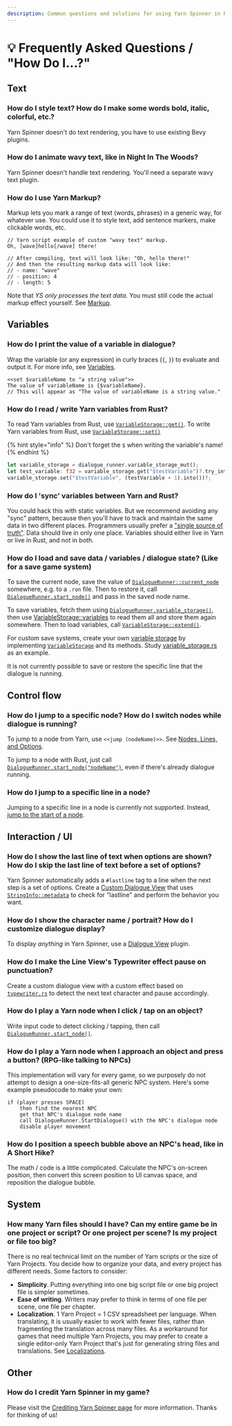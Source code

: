 ```yaml
---
description: Common questions and solutions for using Yarn Spinner in Rust using Bevy.
---
```


# 💡 Frequently Asked Questions / "How Do I...?"

## Text

### How do I style text? How do I make some words bold, italic, colorful, etc.?

Yarn Spinner doesn't do text rendering, you have to use existing Bevy plugins.

### How do I animate wavy text, like in Night In The Woods?

Yarn Spinner doesn't handle text rendering. You'll need a separate wavy text plugin.

### How do I use Yarn Markup?

Markup lets you mark a range of text (words, phrases) in a generic way, for whatever use. You could use it to style text, add sentence markers, make clickable words, etc.

```
// Yarn script example of custom "wavy text" markup.
Oh, [wave]hello[/wave] there!

// After compiling, text will look like: "Oh, hello there!"
// And then the resulting markup data will look like:
// - name: "wave"
// - position: 4
// - length: 5
```

Note that _YS only processes the text data_. You must still code the actual markup effect yourself. See [Markup](../../write-yarn-scripts/editing-with-vs-code/markup.md).

## Variables

### How do I print the value of a variable in dialogue?

Wrap the variable (or any expression) in curly braces (`{`, `}`) to evaluate and output it. For more info, see [Variables](../../write-yarn-scripts/scripting-fundamentals/logic-and-variables/).

```
<<set $variableName to "a string value">>
The value of variableName is {$variableName}.
// This will appear as "The value of variableName is a string value."
```

### How do I read / write Yarn variables from Rust?

To read Yarn variables from Rust, use [`VariableStorage::get()`](https://docs.rs/yarnspinner/latest/yarnspinner/prelude/trait.VariableStorage.html#tymethod.get). To write Yarn variables from Rust, use [`VariableStorage::set()`](https://docs.rs/yarnspinner/latest/yarnspinner/prelude/trait.VariableStorage.html#tymethod.set)

{% hint style="info" %}
Don't forget the `$` when writing the variable's name!
{% endhint %}

```rust
let variable_storage = dialogue_runner.variable_storage_mut(); 
let test_variable: f32 = variable_storage.get("$testVariable")?.try_into()?;
variable_storage.set("$testVariable", (testVariable + 1).into())?;
```

### How do I 'sync' variables between Yarn and Rust?

You could hack this with static variables. But we recommend avoiding any "sync" pattern, because then you'll have to track and maintain the same data in two different places. Programmers usually prefer a ["single source of truth"](https://en.wikipedia.org/wiki/Single_source_of_truth). Data should live in only one place. Variables should either live in Yarn or live in Rust, and not in both.

### How do I load and save data / variables / dialogue state? (Like for a save game system)

To save the current node, save the value of [`DialogueRunner::current_node`](https://docs.rs/bevy_yarnspinner/latest/bevy_yarnspinner/prelude/struct.DialogueRunner.html#method.current_node) somewhere, e.g. to a `.ron` file. Then to restore it, call [`DialogueRunner.start_node()`](https://docs.rs/bevy_yarnspinner/latest/bevy_yarnspinner/prelude/struct.DialogueRunner.html#method.start_node) and pass in the saved node name.

To save variables, fetch them using [`DialogueRunner.variable_storage()`](https://docs.rs/bevy_yarnspinner/latest/bevy_yarnspinner/prelude/struct.DialogueRunner.html#method.variable_storage), then use [VariableStorage::variables](https://docs.rs/bevy_yarnspinner/latest/bevy_yarnspinner/prelude/trait.VariableStorage.html#tymethod.variables) to read them all and store them again somewhere. Then to load variables, call [`VariableStorage::extend()`](https://docs.rs/bevy_yarnspinner/latest/bevy_yarnspinner/prelude/trait.VariableStorage.html#tymethod.extend).

For custom save systems, create your own [variable storage](components/variable-storage.md) by implementing [`VariableStorage`](https://docs.rs/bevy_yarnspinner/latest/bevy_yarnspinner/prelude/trait.VariableStorage.html) and its methods. Study [variable\_storage.rs](https://github.com/YarnSpinnerTool/YarnSpinner-Rust/blob/main/crates/runtime/src/variable_storage.rs) as an example.

It is not currently possible to save or restore the specific line that the dialogue is running.

## Control flow

### How do I jump to a specific node? How do I switch nodes while dialogue is running?

To jump to a node from Yarn, use `<<jump (nodeName)>>`. See [Nodes, Lines, and Options](../../write-yarn-scripts/scripting-fundamentals/lines-nodes-and-options.md).

To jump to a node with Rust, just call [`DialogueRunner.start_node("nodeName")`](https://docs.rs/bevy_yarnspinner/latest/bevy_yarnspinner/prelude/struct.DialogueRunner.html#method.start_node), even if there's already dialogue running.

### How do I jump to a specific line in a node?

Jumping to a specific line in a node is currently not supported. Instead, [jump to the start of a node](faq.md#how-do-i-jump-to-a-specific-node-how-do-i-switch-nodes-while-dialogue-is-running).

## Interaction / UI

### How do I show the last line of text when options are shown? How do I skip the last line of text before a set of options?

Yarn Spinner automatically adds a `#lastline` tag to a line when the next step is a set of options. Create a [Custom Dialogue View](components/dialogue-views.md) that uses [`StringInfo::metadata`](https://docs.rs/yarnspinner/latest/yarnspinner/prelude/struct.StringInfo.html#structfield.metadata) to check for "lastline" and perform the behavior you want.

### How do I show the character name / portrait? How do I customize dialogue display?

To display _anything_ in Yarn Spinner, use a [Dialogue View](components/dialogue-views.md) plugin.

### How do I make the Line View's Typewriter effect pause on punctuation?

Create a custom dialogue view with a custom effect based on [`typewriter.rs`](https://github.com/YarnSpinnerTool/YarnSpinner-Rust/blob/main/crates/example_dialogue_view/src/typewriter.rs) to detect the next text character and pause accordingly.

### How do I play a Yarn node when I click / tap on an object?

Write input code to detect clicking / tapping, then call [`DialogueRunner.start_node()`](https://docs.rs/bevy_yarnspinner/latest/bevy_yarnspinner/prelude/struct.DialogueRunner.html#method.start_node).

### How do I play a Yarn node when I approach an object and press a button? (RPG-like talking to NPCs)

This implementation will vary for every game, so we purposely do not attempt to design a one-size-fits-all generic NPC system. Here's some example pseudocode to make your own:

```
if (player presses SPACE)
    then find the nearest NPC
    get that NPC's dialogue node name
    call DialogueRunner.StartDialogue() with the NPC's dialogue node
    disable player movement
```

### How do I position a speech bubble above an NPC's head, like in A Short Hike?

The math / code is a little complicated. Calculate the NPC's on-screen position, then convert this screen position to UI canvas space, and reposition the dialogue bubble.

## System

### How many Yarn files should I have? Can my entire game be in one project or script? Or one project per scene? Is my project or file too big?

There is no real technical limit on the number of Yarn scripts or the size of Yarn Projects. You decide how to organize your data, and every project has different needs. Some factors to consider:

* **Simplicity**. Putting everything into one big script file or one big project file is simpler sometimes.
* **Ease of writing**. Writers may prefer to think in terms of one file per scene, one file per chapter.
* **Localization**. 1 Yarn Project = 1 CSV spreadsheet per language. When translating, it is usually easier to work with fewer files, rather than fragmenting the translation across many files. As a workaround for games that need multiple Yarn Projects, you may prefer to create a single editor-only Yarn Project that's just for generating string files and translations. See [Localizations](localisation.md).

## Other

### How do I credit Yarn Spinner in my game?

Please visit the [Crediting Yarn Spinner page](../../branding.md) for more information. Thanks for thinking of us!
